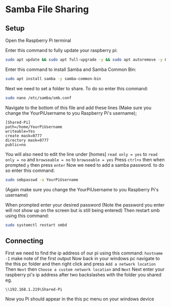 # Samba File Sharing
## Setup

Open the Raspberry Pi terminal

Enter this command to fully update your raspberry pi:
```bash
sudo apt update && sudo apt full-upgrade -y && sudo apt autoremove -y && sudo apt clean
```

Enter this command to install Samba and Samba Common Bin: 
```bash
sudo apt install samba -y samba-common-bin
```

Next we need to set a folder to share. To do so enter this command:
```bash
sudo nano /etc/samba/smb.conf
```

Navigate to the bottom of this file and add these lines (Make sure you change the YourPiUsername to you Raspberry Pi's username);
```service
[Shared-Pi]
path=/home/YourPiUsername
writeable=Yes
create mask=0777
directory mask=0777
public=no
```

You will also need to edit the line under [homes] `read only = yes` to `read only = no` and `browseable = no` to `browseable = yes`
Press `ctrl+x` then when prompted `y` then press `enter`
Now we need to add a samba password. to do so enter this command:
```bash
sudo smbpasswd -a YourPiUsername
```
(Again make sure you change the YourPiUsername to you Raspberry Pi's username)

When prompted enter your desired password (Note the password you enter will not show up on the screen but is still being entered)
Then restart smb using this command:
```bash
sudo systemctl restart smbd
```

## Connecting

First we need to find the ip address of our pi using this command: `hostname -I` make note of the first output
Now back in your windows pc navigate to the this pc folder and then right click and press `Add a network location`
Then `Next` then `Choose a custom network location` and `Next`
Next enter your raspberry pi's ip address after two backslashes with the folder you shared eg.
```
\\192.168.1.219\Shared-Pi
```
Now you Pi should appear in the this pc menu on your windows device
